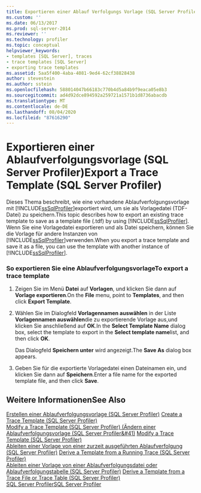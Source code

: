 ```yaml
---
title: Exportieren einer Ablauf Verfolgungs Vorlage (SQL Server Profiler) | Microsoft-Dokumentation
ms.custom: ''
ms.date: 06/13/2017
ms.prod: sql-server-2014
ms.reviewer: ''
ms.technology: profiler
ms.topic: conceptual
helpviewer_keywords:
- templates [SQL Server], traces
- trace templates [SQL Server]
- exporting trace templates
ms.assetid: 5aa5f400-4aba-4081-9ed4-62cf38828438
author: stevestein
ms.author: sstein
ms.openlocfilehash: 588014047b66183c770b4d5a84b9f9eaca05e8b3
ms.sourcegitcommit: ad4d92dce894592a259721a1571b1d8736abacdb
ms.translationtype: MT
ms.contentlocale: de-DE
ms.lasthandoff: 08/04/2020
ms.locfileid: "87616290"
---
```

# <a name="export-a-trace-template-sql-server-profiler"></a><span data-ttu-id="3ea5d-102">Exportieren einer Ablaufverfolgungsvorlage (SQL Server Profiler)</span><span class="sxs-lookup"><span data-stu-id="3ea5d-102">Export a Trace Template (SQL Server Profiler)</span></span>
  <span data-ttu-id="3ea5d-103">Dieses Thema beschreibt, wie eine vorhandene Ablaufverfolgungsvorlage mit [!INCLUDE[ssSqlProfiler](../../includes/sssqlprofiler-md.md)]exportiert wird, um sie als Vorlagedatei (TDF-Datei) zu speichern.</span><span class="sxs-lookup"><span data-stu-id="3ea5d-103">This topic describes how to export an existing trace template to save as a template file (.tdf) by using [!INCLUDE[ssSqlProfiler](../../includes/sssqlprofiler-md.md)].</span></span> <span data-ttu-id="3ea5d-104">Wenn Sie eine Vorlagedatei exportieren und als Datei speichern, können Sie die Vorlage für andere Instanzen von [!INCLUDE[ssSqlProfiler](../../includes/sssqlprofiler-md.md)]verwenden.</span><span class="sxs-lookup"><span data-stu-id="3ea5d-104">When you export a trace template and save it as a file, you can use the template with another instance of [!INCLUDE[ssSqlProfiler](../../includes/sssqlprofiler-md.md)].</span></span>  
  
### <a name="to-export-a-trace-template"></a><span data-ttu-id="3ea5d-105">So exportieren Sie eine Ablaufverfolgungsvorlage</span><span class="sxs-lookup"><span data-stu-id="3ea5d-105">To export a trace template</span></span>  
  
1.  <span data-ttu-id="3ea5d-106">Zeigen Sie im Menü **Datei** auf **Vorlagen**, und klicken Sie dann auf **Vorlage exportieren**.</span><span class="sxs-lookup"><span data-stu-id="3ea5d-106">On the **File** menu, point to **Templates**, and then click **Export Template**.</span></span>  
  
2.  <span data-ttu-id="3ea5d-107">Wählen Sie im Dialogfeld **Vorlagennamen auswählen** in der Liste **Vorlagennamen auswählen**die zu exportierende Vorlage aus,und klicken Sie anschließend auf **OK**.</span><span class="sxs-lookup"><span data-stu-id="3ea5d-107">In the **Select Template Name** dialog box, select the template to export in the **Select template name**list, and then click **OK**.</span></span>  
  
     <span data-ttu-id="3ea5d-108">Das Dialogfeld **Speichern unter** wird angezeigt.</span><span class="sxs-lookup"><span data-stu-id="3ea5d-108">The **Save As** dialog box appears.</span></span>  
  
3.  <span data-ttu-id="3ea5d-109">Geben Sie für die exportierte Vorlagedatei einen Dateinamen ein, und klicken Sie dann auf **Speichern**.</span><span class="sxs-lookup"><span data-stu-id="3ea5d-109">Enter a file name for the exported template file, and then click **Save**.</span></span>  
  
## <a name="see-also"></a><span data-ttu-id="3ea5d-110">Weitere Informationen</span><span class="sxs-lookup"><span data-stu-id="3ea5d-110">See Also</span></span>  
 <span data-ttu-id="3ea5d-111">[Erstellen einer Ablaufverfolgungsvorlage &#40;SQL Server Profiler&#41;](create-a-trace-template-sql-server-profiler.md) </span><span class="sxs-lookup"><span data-stu-id="3ea5d-111">[Create a Trace Template &#40;SQL Server Profiler&#41;](create-a-trace-template-sql-server-profiler.md) </span></span>  
 <span data-ttu-id="3ea5d-112">[Modify a Trace Template &#40;SQL Server Profiler&#41; (Ändern einer Ablaufverfolgungsvorlage &#40;SQL Server Profiler&#41)](../../database-engine/modify-a-trace-template-sql-server-profiler.md) </span><span class="sxs-lookup"><span data-stu-id="3ea5d-112">[Modify a Trace Template &#40;SQL Server Profiler&#41;](../../database-engine/modify-a-trace-template-sql-server-profiler.md) </span></span>  
 <span data-ttu-id="3ea5d-113">[Ableiten einer Vorlage von einer zurzeit ausgeführten Ablaufverfolgung &#40;SQL Server Profiler&#41;](derive-a-template-from-a-running-trace-sql-server-profiler.md) </span><span class="sxs-lookup"><span data-stu-id="3ea5d-113">[Derive a Template from a Running Trace &#40;SQL Server Profiler&#41;](derive-a-template-from-a-running-trace-sql-server-profiler.md) </span></span>  
 <span data-ttu-id="3ea5d-114">[Ableiten einer Vorlage von einer Ablaufverfolgungsdatei oder Ablaufverfolgungstabelle &#40;SQL Server Profiler&#41;](derive-a-template-from-a-trace-file-or-trace-table-sql-server-profiler.md) </span><span class="sxs-lookup"><span data-stu-id="3ea5d-114">[Derive a Template from a Trace File or Trace Table &#40;SQL Server Profiler&#41;](derive-a-template-from-a-trace-file-or-trace-table-sql-server-profiler.md) </span></span>  
 [<span data-ttu-id="3ea5d-115">SQL Server Profiler</span><span class="sxs-lookup"><span data-stu-id="3ea5d-115">SQL Server Profiler</span></span>](sql-server-profiler.md)  
  
  
